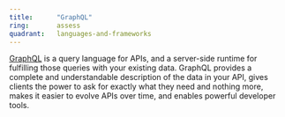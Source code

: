 ```yaml
---
title:      "GraphQL"
ring:       assess
quadrant:   languages-and-frameworks
---
```


[GraphQL](https://graphql.org/) is a query language for APIs, and a server-side runtime for fulfilling those queries with your existing data. GraphQL provides a complete and understandable description of the data in your API, gives clients the power to ask for exactly what they need and nothing more, makes it easier to evolve APIs over time, and enables powerful developer tools.